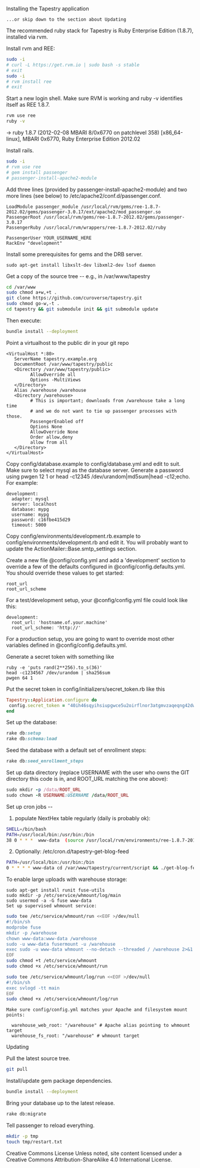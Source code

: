 Installing the Tapestry application

    ...or skip down to the section about Updating

The recommended ruby stack for Tapestry is Ruby Enterprise Edition (1.8.7), installed via rvm.

Install rvm and REE:

```bash
sudo -i
# curl -L https://get.rvm.io | sudo bash -s stable
# exit
sudo -i
# rvm install ree
# exit
```

Start a new login shell. Make sure RVM is working and ruby -v identifies itself as REE 1.8.7.

```bash
rvm use ree
ruby -v
```

→ ruby 1.8.7 (2012-02-08 MBARI 8/0x6770 on patchlevel 358) [x86_64-linux], MBARI 0x6770, Ruby Enterprise Edition 2012.02

Install rails.

```bash
sudo -i
# rvm use ree
# gem install passenger
# passenger-install-apache2-module
```

Add three lines (provided by passenger-install-apache2-module) and two more lines (see below) to /etc/apache2/conf.d/passenger.conf.


    LoadModule passenger_module /usr/local/rvm/gems/ree-1.8.7-2012.02/gems/passenger-3.0.17/ext/apache2/mod_passenger.so
    PassengerRoot /usr/local/rvm/gems/ree-1.8.7-2012.02/gems/passenger-3.0.17
    PassengerRuby /usr/local/rvm/wrappers/ree-1.8.7-2012.02/ruby

    PassengerUser YOUR_USERNAME_HERE
    RackEnv "development" 

Install some prerequisites for gems and the DRB server.

    sudo apt-get install libxslt-dev libxml2-dev lsof daemon

Get a copy of the source tree -- e.g., in /var/www/tapestry

```bash
cd /var/www
sudo chmod a+w,+t .
git clone https://github.com/curoverse/tapestry.git
sudo chmod go-w,-t .
cd tapestry && git submodule init && git submodule update
```

Then execute:

```bash
bundle install --deployment
```

Point a virtualhost to the public dir in your git repo

```
<VirtualHost *:80>
   ServerName tapestry.example.org
   DocumentRoot /var/www/tapestry/public
   <Directory /var/www/tapestry/public>
         AllowOverride all
         Options -MultiViews
   </Directory>
   Alias /warehouse /warehouse
   <Directory /warehouse>
         # This is important; downloads from /warehouse take a long time
         # and we do not want to tie up passenger processes with those.
         PassengerEnabled off
         Options None
         AllowOverride None
         Order allow,deny
         allow from all
   </Directory>
</VirtualHost>
```

Copy config/database.example to config/database.yml and edit to suit. Make sure to select mysql as the database server. Generate a password using pwgen 12 1 or head -c12345 /dev/urandom|md5sum|head -c12;echo. For example:

```
development:
  adapter: mysql
  server: localhost
  database: mypg
  username: mypg
  password: c16fbe415d29
  timeout: 5000
```

Copy config/environments/development.rb.example to config/environments/development.rb and edit it. You will probably want to update the ActionMailer::Base.smtp_settings section.

Create a new file @config/config.yml and add a 'development' section to override a few of the defaults configured in @config/config.defaults.yml. You should override these values to get started:

    root_url
    root_url_scheme

For a test/development setup, your @config/config.yml file could look like this:

```
development:
  root_url: 'hostname.of.your.machine'
  root_url_scheme: 'http://'
```

For a production setup, you are going to want to override most other variables defined in @config/config.defaults.yml.

Generate a secret token with something like

    ruby -e 'puts rand(2**256).to_s(36)'
    head -c1234567 /dev/urandom | sha256sum
    pwgen 64 1

Put the secret token in config/initializers/secret_token.rb like this

```rb
Tapestry::Application.configure do
 config.secret_token = "40ih46sqyihsiupgwce5u2oirflnor3atgmvzaqeqng42dwa0o" 
end
```

Set up the database:

```rb
rake db:setup
rake db:schema:load
```

Seed the database with a default set of enrollment steps:

```rb
rake db:seed_enrollment_steps
```

Set up data directory (replace USERNAME with the user who owns the GIT directory this code is in, and ROOT_URL matching the one above):

```rb
sudo mkdir -p /data/ROOT_URL
sudo chown -R USERNAME:USERNAME /data/ROOT_URL
```

Set up cron jobs --

1. populate NextHex table regularly (daily is probably ok):

```bash
SHELL=/bin/bash
PATH=/usr/local/bin:/usr/bin:/bin
38 0 * * *  www-data  (source /usr/local/rvm/environments/ree-1.8.7-2012.02@global; cd /var/www/tapestry/script; ./populate_next_hex.rb production) 2>/dev/null
```

2. Optionally: /etc/cron.d/tapestry-get-blog-feed

```bash
PATH=/usr/local/bin:/usr/bin:/bin
0 * * * * www-data cd /var/www/tapestry/current/script && ./get-blog-feed.rb development http://blog.personalgenomes.org/feed/
```

To enable large uploads with warehouse storage:

    sudo apt-get install runit fuse-utils
    sudo mkdir -p /etc/service/whmount/log/main
    sudo usermod -a -G fuse www-data
    Set up supervised whmount service:

```bash
sudo tee /etc/service/whmount/run <<EOF >/dev/null
#!/bin/sh
modprobe fuse
mkdir -p /warehouse
chown www-data:www-data /warehouse
sudo -u www-data fusermount -u /warehouse
exec sudo -u www-data whmount --no-detach --threaded / /warehouse 2>&1
EOF
sudo chmod +t /etc/service/whmount
sudo chmod +x /etc/service/whmount/run

sudo tee /etc/service/whmount/log/run <<EOF >/dev/null
#!/bin/sh
exec svlogd -tt main
EOF
sudo chmod +x /etc/service/whmount/log/run
```

    Make sure config/config.yml matches your Apache and filesystem mount points:

```
  warehouse_web_root: "/warehouse" # Apache alias pointing to whmount target
  warehouse_fs_root: "/warehouse" # whmount target
```

Updating

Pull the latest source tree.

```bash
git pull
```

Install/update gem package dependencies.

```bash
bundle install --deployment
```

Bring your database up to the latest release.

```bash
rake db:migrate
```

Tell passenger to reload everything.

```bash
mkdir -p tmp
touch tmp/restart.txt
```

Creative Commons License
Unless noted, site content licensed under a Creative Commons Attribution-ShareAlike 4.0 International License.
